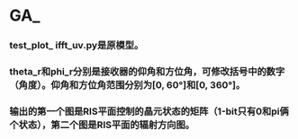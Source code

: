 # GA_

### test_plot_ ifft_uv.py是原模型。
### theta_r和phi_r分别是接收器的仰角和方位角，可修改括号中的数字（角度）。仰角和方位角范围分别为[0, 60°]和[0, 360°]。
### 输出的第一个图是RIS平面控制的晶元状态的矩阵（1-bit只有0和pi俩个状态），第二个图是RIS平面的辐射方向图。
### 
